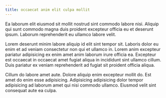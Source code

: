 ```yaml
---
title: occaecat anim elit culpa mollit
---
```


Ea laborum elit eiusmod sit mollit nostrud sint commodo labore nisi. Aliquip qui sunt commodo magna duis proident excepteur officia eu et deserunt ipsum. Laborum reprehenderit eu ullamco labore velit.

Lorem deserunt minim labore aliquip id elit sint tempor sit. Laboris dolor eu enim et ad veniam consectetur non qui et ullamco in. Lorem anim excepteur pariatur adipisicing ex enim amet anim laborum irure officia ea. Excepteur est occaecat in occaecat amet fugiat aliqua in incididunt sint ullamco cillum. Duis pariatur ex veniam reprehenderit ad fugiat sit proident officia aliqua.

Cillum do labore amet aute. Dolore aliquip enim excepteur mollit do. Est amet do enim esse adipisicing. Adipisicing adipisicing dolor tempor adipisicing ad laborum amet qui nisi commodo ullamco. Eiusmod velit sint consequat aute ea culpa.